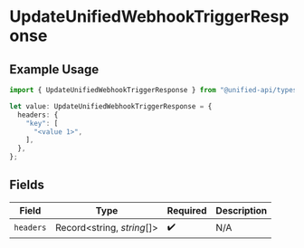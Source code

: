 # UpdateUnifiedWebhookTriggerResponse

## Example Usage

```typescript
import { UpdateUnifiedWebhookTriggerResponse } from "@unified-api/typescript-sdk/sdk/models/operations";

let value: UpdateUnifiedWebhookTriggerResponse = {
  headers: {
    "key": [
      "<value 1>",
    ],
  },
};
```

## Fields

| Field                      | Type                       | Required                   | Description                |
| -------------------------- | -------------------------- | -------------------------- | -------------------------- |
| `headers`                  | Record<string, *string*[]> | :heavy_check_mark:         | N/A                        |